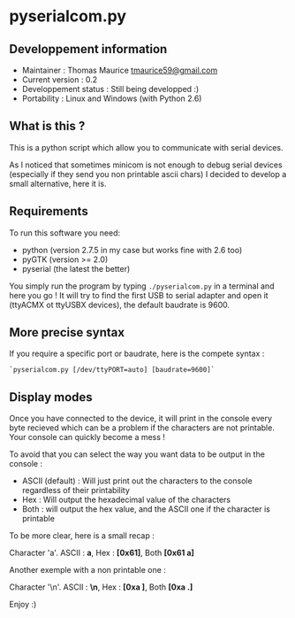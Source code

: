 # pyserialcom.py
## Developpement information

 * Maintainer : Thomas Maurice <tmaurice59@gmail.com>
 * Current version : 0.2
 * Developpement status : Still being developped :)
 * Portability : Linux and Windows (with Python 2.6)

## What is this ?
This is a python script which allow you to communicate with
serial devices.

As I noticed that sometimes minicom is not enough to debug serial devices
(especially if they send you non printable ascii chars) I decided to develop
a small alternative, here it is.

## Requirements
To run this software you need:

 * python (version 2.7.5 in my case but works fine with 2.6 too)
 * pyGTK (version >= 2.0)
 * pyserial (the latest the better)

You simply run the program by typing ```./pyserialcom.py``` in
a terminal and here you go ! It will try to find the first USB to serial
adapter and open it (ttyACMX ot ttyUSBX devices), the default baudrate is 9600.

## More precise syntax
If you require a specific port or baudrate, here is the compete syntax :

    `pyserialcom.py [/dev/ttyPORT=auto] [baudrate=9600]`


## Display modes
Once you have connected to the device, it will print in the console
every byte recieved which can be a problem if the characters are not
printable. Your console can quickly become a mess !

To avoid that you can select the way you want data to be output in
the console :

 * ASCII (default) : Will just print out the characters to the console regardless of their printability
 * Hex : Will output the hexadecimal value of the characters
 * Both : will output the hex value, and the ASCII one if the character is printable

To be more clear, here is a small recap :

Character 'a'. ASCII : **a**, Hex : **[0x61]**, Both **[0x61 a]**

Another exemple with a non printable one :

Character '\n'. ASCII : **\n**, Hex : **[0xa ]**, Both **[0xa  .]**

Enjoy :)
